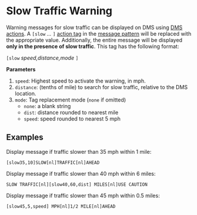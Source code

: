 # Slow Traffic Warning

Warning messages for slow traffic can be displayed on DMS using [DMS actions].
A `[slow` *…* `]` [action tag] in the [message pattern] will be replaced with
the appropriate value.  Additionally, the entire message will be displayed
**only in the presence of slow traffic**.  This tag has the following format:

`[slow` *speed,distance,mode* `]`

**Parameters**

1. `speed`: Highest speed to activate the warning, in mph.
2. `distance`: (tenths of mile) to search for slow traffic, relative to the DMS
   location.
3. `mode`: Tag replacement mode (`none` if omitted)
   - `none`: a blank string
   - `dist`: distance rounded to nearest mile
   - `speed`: speed rounded to nearest 5 mph

## Examples

Display message if traffic slower than 35 mph within 1 mile:
```
[slow35,10]SLOW[nl]TRAFFIC[nl]AHEAD
```

Display message if traffic slower than 40 mph within 6 miles:
```
SLOW TRAFFIC[nl][slow40,60,dist] MILES[nl]USE CAUTION
```

Display message if traffic slower than 45 mph within 0.5 miles:
```
[slow45,5,speed] MPH[nl]1/2 MILE[nl]AHEAD
```


[action tag]: action_plans.html#dms-action-tags
[DMS actions]: action_plans.html#dms-actions
[message pattern]: message_patterns.html
